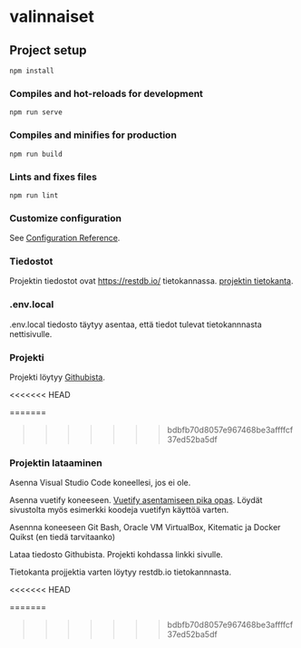 # valinnaiset

## Project setup
```
npm install
```

### Compiles and hot-reloads for development
```
npm run serve
```

### Compiles and minifies for production
```
npm run build
```



### Lints and fixes files
```
npm run lint
```

### Customize configuration
See [Configuration Reference](https://cli.vuejs.org/config/).

### Tiedostot

Projektin tiedostot ovat https://restdb.io/ tietokannassa. [projektin tietokanta](https://valinnaiset-e07c.restdb.io/home/db/valinnaiset-e07c).


### .env.local

.env.local tiedosto täytyy asentaa, että tiedot tulevat tietokannnasta nettisivulle.

### Projekti
Projekti löytyy [Githubista](https://github.com/hanna1704/valinnaiset).

<<<<<<< HEAD

=======
>>>>>>> bdbfb70d8057e967468be3affffcf37ed52ba5df
### Projektin lataaminen

Asenna Visual Studio Code koneellesi, jos ei ole.

Asenna vuetify koneeseen. [Vuetify asentamiseen pika opas](https://vuetifyjs.com/en/getting-started/quick-start).
Löydät sivustolta myös esimerkki koodeja vuetifyn käyttöä varten.

Asennna koneeseen Git Bash, Oracle VM VirtualBox, Kitematic ja Docker Quikst (en tiedä tarvitaanko)

Lataa tiedosto Githubista. Projekti kohdassa linkki sivulle.

Tietokanta projjektia varten löytyy restdb.io tietokannnasta.

<<<<<<< HEAD

=======
>>>>>>> bdbfb70d8057e967468be3affffcf37ed52ba5df
